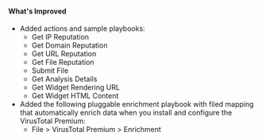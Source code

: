 #### What's Improved

- Added actions and sample playbooks:
    - Get IP Reputation
    - Get Domain Reputation
    - Get URL Reputation
    - Get File Reputation
    - Submit File
    - Get Analysis Details
    - Get Widget Rendering URL
    - Get Widget HTML Content
- Added the following pluggable enrichment playbook with filed mapping that automatically enrich data when you install
  and configure the VirusTotal Premium:
    - File > VirusTotal Premium > Enrichment